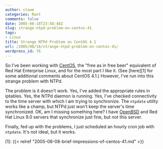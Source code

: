 ```yaml
---
author: slowe
categories: Rant
comments: false
date: 2005-08-16T23:58:48Z
slug: strange-ntpd-problem-on-centos-41
tags:
- Linux
title: Strange NTPd Problem on CentOS 4.1
url: /2005/08/16/strange-ntpd-problem-on-centos-41/
wordpress_id: 76
---
```


So I've been working with [CentOS](http://www.centos.org/), the "free as in free beer" equivalent of Red Hat Enterprise Linux, and for the most part I like it. (See [here][1] for some additional comments about CentOS 4.1.) However, I've run into this strange problem with NTPd.

The problem is it doesn't work. Yes, I've added the appropriate rules in iptables. Yes, the NTPd daemon is running. Yes, I've checked connectivity to the time server with which I am trying to synchronize. The `ntpdate` utility works like a champ, but NTPd just won't keep the server's time synchronized. OK, am I missing something here? I have [OpenBSD](http://www.openbsd.org/) and Red Hat Linux 9.0 servers that synchronize just fine, but not this server.

Finally, fed up with the problems, I just scheduled an hourly cron job with `ntpdate`. It's not ideal, but it works.

[1]: {{< relref "2005-08-08-brief-impressions-of-centos-41.md" >}}
